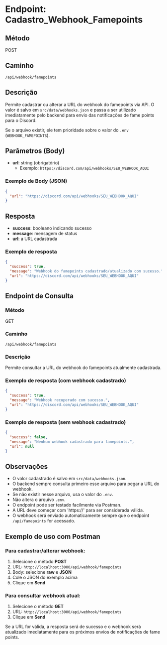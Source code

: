 # Endpoint: Cadastro_Webhook_Famepoints

## Método
POST

## Caminho
`/api/webhook/famepoints`

## Descrição
Permite cadastrar ou alterar a URL do webhook do famepoints via API. O valor é salvo em `src/data/webhooks.json` e passa a ser utilizado imediatamente pelo backend para envio das notificações de fame points para o Discord.

Se o arquivo existir, ele tem prioridade sobre o valor do `.env` (`WEBHOOK_FAMEPOINTS`).

## Parâmetros (Body)
- **url**: string (obrigatório)
  - Exemplo: `https://discord.com/api/webhooks/SEU_WEBHOOK_AQUI`

### Exemplo de Body (JSON)
```json
{
  "url": "https://discord.com/api/webhooks/SEU_WEBHOOK_AQUI"
}
```

## Resposta
- **success**: booleano indicando sucesso
- **message**: mensagem de status
- **url**: a URL cadastrada

### Exemplo de resposta
```json
{
  "success": true,
  "message": "Webhook do famepoints cadastrado/atualizado com sucesso.",
  "url": "https://discord.com/api/webhooks/SEU_WEBHOOK_AQUI"
}
```

## Endpoint de Consulta
### Método
GET

### Caminho
`/api/webhook/famepoints`

### Descrição
Permite consultar a URL do webhook do famepoints atualmente cadastrada.

### Exemplo de resposta (com webhook cadastrado)
```json
{
  "success": true,
  "message": "Webhook recuperado com sucesso.",
  "url": "https://discord.com/api/webhooks/SEU_WEBHOOK_AQUI"
}
```

### Exemplo de resposta (sem webhook cadastrado)
```json
{
  "success": false,
  "message": "Nenhum webhook cadastrado para famepoints.",
  "url": null
}
```

## Observações
- O valor cadastrado é salvo em `src/data/webhooks.json`.
- O backend sempre consulta primeiro esse arquivo para pegar a URL do webhook.
- Se não existir nesse arquivo, usa o valor do `.env`.
- Não altera o arquivo `.env`.
- O endpoint pode ser testado facilmente via Postman.
- A URL deve começar com 'https://' para ser considerada válida.
- O webhook será enviado automaticamente sempre que o endpoint `/api/famepoints` for acessado.

## Exemplo de uso com Postman

### Para cadastrar/alterar webhook:
1. Selecione o método **POST**
2. URL: `http://localhost:3000/api/webhook/famepoints`
3. Body: selecione **raw** e **JSON**
4. Cole o JSON do exemplo acima
5. Clique em **Send**

### Para consultar webhook atual:
1. Selecione o método **GET**
2. URL: `http://localhost:3000/api/webhook/famepoints`
3. Clique em **Send**

Se a URL for válida, a resposta será de sucesso e o webhook será atualizado imediatamente para os próximos envios de notificações de fame points. 